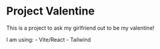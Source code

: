 # Project Valentine

This is a project to ask my girlfriend out to be my valentine!

I am using: - Vite/React - Tailwind
